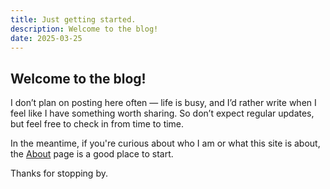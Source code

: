 ```yaml
---
title: Just getting started.
description: Welcome to the blog!
date: 2025-03-25
---
```


## Welcome to the blog!

I don’t plan on posting here often — life is busy, and I’d rather write when I feel like I have something worth sharing. So don’t expect regular updates, but feel free to check in from time to time.

In the meantime, if you're curious about who I am or what this site is about, the [About](/about) page is a good place to start.

Thanks for stopping by.

